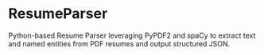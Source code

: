 # ResumeParser
Python-based Resume Parser leveraging PyPDF2 and spaCy to extract text and named entities from PDF resumes and output structured JSON.
